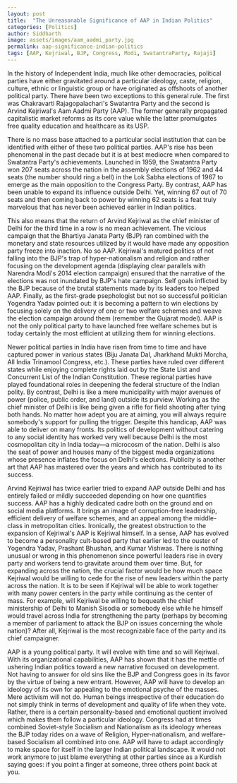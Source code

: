 ```yaml
---
layout: post
title:  "The Unreasonable Significance of AAP in Indian Politics"
categories: [Politics]
author: Siddharth
image: assets/images/aam_aadmi_party.jpg
permalink: aap-significance-indian-politics
tags: [AAP, Kejriwal, BJP, Congress, Modi, SwatantraParty, Rajaji]
---
```

In the history of Independent India, much like other democracies, political parties have either gravitated around a particular ideology, caste, religion, culture, ethnic or linguistic group or have originated as offshoots of another political party. There have been two exceptions to this general rule. The first was Chakravarti Rajagopalachari's Swatantra Party and the second is Arvind Kejriwal's Aam Aadmi Party (AAP). The former generally propagated capitalistic market reforms as its core value while the latter promulgates free quality education and healthcare as its USP. 

There is no mass base attached to a particular social institution that can be identified with either of these two political parties. AAP's rise has been phenomenal in the past decade but it is at best mediocre when compared to Swatantra Party's achievements. Launched in 1959, the Swatantra Party won 207 seats across the nation in the assembly elections of 1962 and 44  seats (the number should ring a bell) in the Lok Sabha elections of 1967 to emerge as the main opposition to the Congress Party. By contrast, AAP has been unable to expand its influence outside Delhi. Yet, winning 67 out of 70 seats and then coming back to power by winning 62 seats is a feat truly marvelous that has never been achieved earlier in Indian politics.

This also means that the return of Arvind Kejriwal as the chief minister of Delhi for the third time in a row is no mean achievement. The vicious campaign that the Bhartiya Janata Party (BJP) ran combined with the monetary and state resources utilized by it would have made any opposition party freeze into inaction. No so AAP. Kejriwal's matured politics of not falling into the BJP's trap of hyper-nationalism and religion and rather focusing on the development agenda (displaying clear parallels with Narendra Modi's 2014 election campaign) ensured that the narrative of the elections was not inundated by BJP's hate campaign. Self goals inflicted by the BJP because of the brutal statements made by its leaders too helped AAP. Finally, as the first-grade psephologist but not so successful politician Yogendra Yadav pointed out: it is becoming a pattern to win elections by focusing solely on the delivery of one or two welfare schemes and weave the election campaign around them (remember the Gujarat model). AAP is not the only political party to have launched free welfare schemes but is today certainly the most efficient at utilizing them for winning elections.

Newer political parties in India have risen from time to time and have captured power in various states (Biju Janata Dal, Jharkhand Mukti Morcha, All India Trinamool Congress, etc.). These parties have ruled over different states while enjoying complete rights laid out by the State List and Concurrent List of the Indian Constitution. These regional parties have played foundational roles in deepening the federal structure of the Indian polity. By contrast, Delhi is like a mere municipality with major avenues of power (police, public order, and land) outside its purview. Working as the chief minister of Delhi is like being given a rifle for field shooting after tying both hands. No matter how adept you are at aiming, you will always require somebody's support for pulling the trigger. Despite this handicap, AAP was able to deliver on many fronts. Its politics of development without catering to any social identity has worked very well because Delhi is the most cosmopolitan city in India today—a microcosm of the nation. Delhi is also the seat of power and houses many of the biggest media organizations whose presence inflates the focus on Delhi's elections. Publicity is another art that AAP has mastered over the years and which has contributed to its success.

Arvind Kejriwal has twice earlier tried to expand AAP outside Delhi and has entirely failed or mildly succeeded depending on how one quantifies success. AAP has a highly dedicated cadre both on the ground and on social media platforms. It brings an image of corruption-free leadership, efficient delivery of welfare schemes, and an appeal among the middle-class in metropolitan cities. Ironically, the greatest obstruction to the expansion of Kejriwal's AAP is Kejriwal himself. In a sense, AAP has evolved to become a personality cult-based party that earlier led to the ouster of Yogendra Yadav, Prashant Bhushan, and Kumar Vishwas. There is nothing unusual or wrong in this phenomenon since powerful leaders rise in every party and workers tend to gravitate around them over time. But, for expanding across the nation, the crucial factor would be how much space Kejriwal would be willing to cede for the rise of new leaders within the party across the nation. It is to be seen if Kejriwal will be able to work together with many power centers in the party while continuing as the center of mass. For example, will Kejriwal be willing to bequeath the chief ministership of Delhi to Manish Sisodia or somebody else while he himself would travel across India for strengthening the party (perhaps by becoming a member of parliament to attack the BJP on issues concerning the whole nation)? After all, Kejriwal is the most recognizable face of the party and its chief campaigner.

AAP is a young political party. It will evolve with time and so will Kejriwal. With its organizational capabilities, AAP has shown that it has the mettle of ushering Indian politics toward a new narrative focused on development. Not having to answer for old sins like the BJP and Congress goes in its favor by the virtue of being a new entrant. However, AAP will have to develop an ideology of its own for appealing to the emotional psyche of the masses. Mere activism will not do. Human beings irrespective of their education do not simply think in terms of development and quality of life when they vote. Rather, there is a certain personality-based and emotional quotient involved which makes them follow a particular ideology. Congress had at times combined Soviet-style Socialism and Nationalism as its ideology whereas the BJP today rides on a wave of Religion, Hyper-nationalism, and welfare-based Socialism all combined into one. AAP will have to adapt accordingly to make space for itself in the larger Indian political landscape. It would not work anymore to just blame everything at other parties since as a Kurdish saying goes: if you point a finger at someone, three others point back at you.